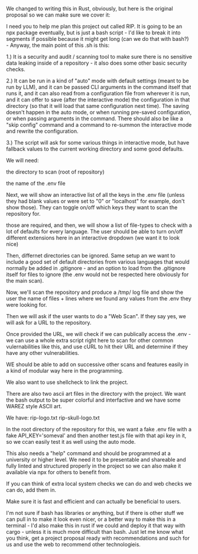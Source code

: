 We changed to writing this in Rust, obviously, but here is the original proposal so we can make sure we cover it:

I need you to help me plan this project out called RIP. It is going to be an npx package eventually, but is just a bash script - I'd like to break it into segments if possible because it might get long (can we do that with bash?) - Anyway, the main point of this .sh is this:

1.) It is a security and audit / scanning tool to make sure there is no sensitive data leaking inside of a repository - it also does some other basic security checks.

2.) It can be run in a  kind of "auto" mode with default settings (meant to be run by LLM), and it can be passed CLI arguments in the command itself that runs it, and it can also read from a configuration file from wherever it is run, and it can offer to save (after the interactive mode) the configuration in that directory (so that it will load that same configuration next time). The saving doesn't happen in the auto mode, or when running pre-saved configuration, or when passing arguments in the command. There should also be like a "skip config" command and a command to re-summon the interactive mode and rewrite the configuration.

3.) The script will ask for some various things in interactive mode, but have fallback values to the current working directory and some good defaults.

We will need:

the directory to scan (root of repository)

the name of the .env file

Next, we will show an interactive list of all the keys in the .env file (unless they had blank values or were set to "0" or "localhost" for example, don't show those). They can toggle on/off which keys they want to scan the repository for. 

those are required, and then, we will show a list of file-types to check with a lot of defaults for every language. The user should be able to turn on/off different extensions here in an interactive dropdown (we want it to look nice)

Then, differnet directories can be ignored. Same setup an we want to include a good set of default directories from various languages that would normally be added in .gitignore - and an option to load from the .gitignore itself for files to ignore (the .env would not be respected here obviously for the main scan).

Now, we'll scan the repository and produce a /tmp/ log file and show the user the name of files + lines where we found any values from the .env they were looking for.

Then we will ask if the user wants to do a "Web Scan". If they say yes, we will ask for a URL to the repository.

Once provided the URL, we will check if we can publically access the .env - we can use a whole extra script right here to scan for other common vulernabilities like this, and use cURL to hit their URL and determine if they have any other vulnerabilities.

WE should be able to add on successive other scans and features easily in a kind of modular way here in the programming.

We also want to use shellcheck to link the project.

There are also two ascii art files in the directory with the project. We want the bash output to be super colorful and interfactive and we have some WAREZ style ASCII art. 

We have: rip-logo.txt  rip-skull-logo.txt


In the root directory of the repository for this, we want a fake .env file with a fake API_KEY='someval' and then another test.js file with that api key in it, so we ccan easily test it as well using the auto mode.

This also needs a "help" command and should be programmed at a university or higher level. We need it to be presentable and shareable and fully linted and structured properly in the project so we can also make it available via npx for others to benefit from.

If you can think of extra local system checks we can do and web checks we can do, add them in. 

Make sure it is fast and efficient and can actually be beneficial to users.

I'm not sure if bash has libraries or anything, but if there is other stuff we can pull in to make it look even nicer, or a better way to make this in a terminal - I'd also make this in rust if we could and deploy it that way with cargo - unless it is much more difficult than bash. Just let me know what you think, get a project proposal ready with recommendations and such for us and use the web to recommend other technologieis.

